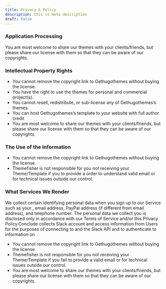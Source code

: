 ```yaml
---
title: Privacy & Policy
description: this is meta description
draft: false
---
```


### Application Processing
You are most welcome to share our themes with your clients/friends, but please share our license with them so that they can be aware of our copyrights.


### Intellectual Property Rights
* You cannot remove the copyright link to Gethugothemes without buying the license.
* You have the right to use the themes for personal and commercial project(s).
* You cannot resell, redistribute, or sub-license any of Gethugothemes’s themes.
* You can host Gethugothemes’s template to your website with full author credit
* You are most welcome to share our themes with your clients/friends, but please share our license with them so that they can be aware of our copyrights.


### The Use of the Information
* You cannot remove the copyright link to Gethugothemes without buying the license.
* Themefisher is not responsible for you not receiving your Theme/Template if you to provide a order to understand valid email or for technical issues outside our control.


### What Services We Render
We collect certain identifying personal data when you sign up to our Service such as your , email address, PayPal address (if different from email address), and telephone number. The personal data we collect  you is disclosed only in accordance with our Terms of Service and/or this Privacy Policy.Conclude collects Slack account and access information from Users for the purposes of connecting to and the Slack API and to authenticate to information on
* You cannot remove the copyright link to Gethugothemes without buying the license.
* Themefisher is not responsible for you not receiving your Theme/Template if you fail to provide a valid email or for technical issues outside our control.
* You are most welcome to share our themes with your clients/friends, but please share our license with them so that they can be aware of our copyrights.